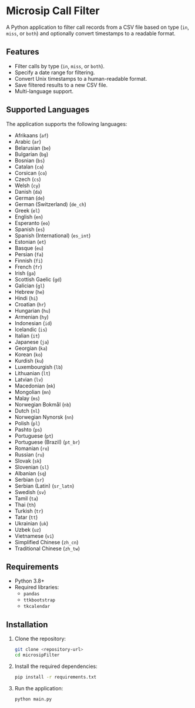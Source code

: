 # Microsip Call Filter

A Python application to filter call records from a CSV file based on type (`in`, `miss`, or `both`) and optionally convert timestamps to a readable format.

## Features
- Filter calls by type (`in`, `miss`, or `both`).
- Specify a date range for filtering.
- Convert Unix timestamps to a human-readable format.
- Save filtered results to a new CSV file.
- Multi-language support.

## Supported Languages
The application supports the following languages:
- Afrikaans (`af`)
- Arabic (`ar`)
- Belarusian (`be`)
- Bulgarian (`bg`)
- Bosnian (`bs`)
- Catalan (`ca`)
- Corsican (`co`)
- Czech (`cs`)
- Welsh (`cy`)
- Danish (`da`)
- German (`de`)
- German (Switzerland) (`de_ch`)
- Greek (`el`)
- English (`en`)
- Esperanto (`eo`)
- Spanish (`es`)
- Spanish (International) (`es_int`)
- Estonian (`et`)
- Basque (`eu`)
- Persian (`fa`)
- Finnish (`fi`)
- French (`fr`)
- Irish (`ga`)
- Scottish Gaelic (`gd`)
- Galician (`gl`)
- Hebrew (`he`)
- Hindi (`hi`)
- Croatian (`hr`)
- Hungarian (`hu`)
- Armenian (`hy`)
- Indonesian (`id`)
- Icelandic (`is`)
- Italian (`it`)
- Japanese (`ja`)
- Georgian (`ka`)
- Korean (`ko`)
- Kurdish (`ku`)
- Luxembourgish (`lb`)
- Lithuanian (`lt`)
- Latvian (`lv`)
- Macedonian (`mk`)
- Mongolian (`mn`)
- Malay (`ms`)
- Norwegian Bokmål (`nb`)
- Dutch (`nl`)
- Norwegian Nynorsk (`nn`)
- Polish (`pl`)
- Pashto (`ps`)
- Portuguese (`pt`)
- Portuguese (Brazil) (`pt_br`)
- Romanian (`ro`)
- Russian (`ru`)
- Slovak (`sk`)
- Slovenian (`sl`)
- Albanian (`sq`)
- Serbian (`sr`)
- Serbian (Latin) (`sr_latn`)
- Swedish (`sv`)
- Tamil (`ta`)
- Thai (`th`)
- Turkish (`tr`)
- Tatar (`tt`)
- Ukrainian (`uk`)
- Uzbek (`uz`)
- Vietnamese (`vi`)
- Simplified Chinese (`zh_cn`)
- Traditional Chinese (`zh_tw`)

## Requirements
- Python 3.8+
- Required libraries:
  - `pandas`
  - `ttkbootstrap`
  - `tkcalendar`

## Installation
1. Clone the repository:
   ```bash
   git clone <repository-url>
   cd microsipFilter
   ```

2. Install the required dependencies:
   ```bash
   pip install -r requirements.txt
   ```

3. Run the application:
   ```bash
   python main.py
   ```
